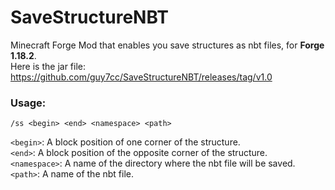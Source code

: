 # SaveStructureNBT
Minecraft Forge Mod that enables you save structures as nbt files, for **Forge 1.18.2**.  
Here is the jar file:
https://github.com/guy7cc/SaveStructureNBT/releases/tag/v1.0  
  
### Usage:
```
/ss <begin> <end> <namespace> <path>
```
`<begin>`: A block position of one corner of the structure.  
`<end>`: A block position of the opposite corner of the structure.  
`<namespace>`: A name of the directory where the nbt file will be saved.  
`<path>`: A name of the nbt file.

